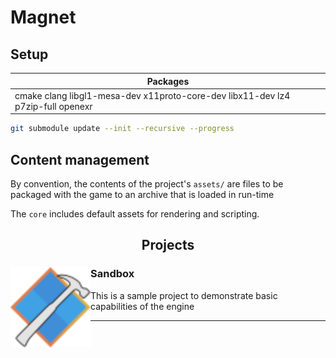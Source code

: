 # Magnet

## Setup
| Packages |
|-|
| cmake clang libgl1-mesa-dev x11proto-core-dev libx11-dev lz4 p7zip-full openexr |

```sh
git submodule update --init --recursive --progress
```

## Content management
By convention, the contents of the project's `assets/` are files to be packaged with the game to an archive that is loaded in run-time

The `core` includes default assets for rendering and scripting.

<h2 align="center">Projects</h2>

### Sandbox <img src="projects/sandbox/assets/icon.png" alt="icon" width="128" height="128" align="left" valign="middle">
This is a sample project to demonstrate basic capabilities of the engine

---

<!--
 Developer notes:

 - headers only include what they need
 - source files should use stdafx.hpp before including headers
-->